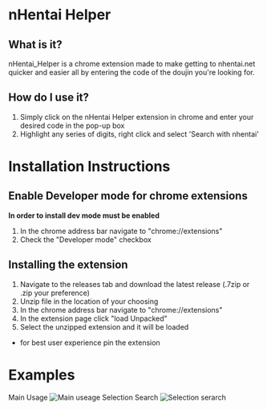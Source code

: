 # nHentai Helper
## What is it?
nHentai_Helper is a chrome extension made to make getting to nhentai.net quicker and easier all by entering the code of the doujin you're looking for.
## How do I use it?
1. Simply click on the nHentai Helper extension in chrome and enter your desired code in the pop-up box
2. Highlight any series of digits, right click and select 'Search with nhentai'
# Installation Instructions
## Enable Developer mode for chrome extensions
**In order to install dev mode must be enabled**
1. In the chrome address bar navigate to "chrome://extensions"
2. Check the "Developer mode" checkbox
## Installing the extension
1. Navigate to the releases tab and download the latest release (.7zip or .zip your preference)
2. Unzip file in the location of your choosing 
3. In the chrome address bar navigate to "chrome://extensions"
4. In the extension page click "load Unpacked"
5. Select the unzipped extension and it will be loaded
* for best user experience pin the extension 
# Examples
Main Usage
![Main useage](https://user-images.githubusercontent.com/72111202/128660697-c2a37ba4-832e-48f9-94c0-5c96d972d45f.gif)
Selection Search 
![Selection serarch](https://user-images.githubusercontent.com/72111202/128660748-5ecd790a-1bfc-4015-996b-7de1233dff58.gif)
